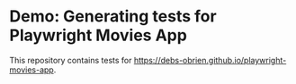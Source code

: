 # Demo: Generating tests for Playwright Movies App

This repository contains tests for https://debs-obrien.github.io/playwright-movies-app.
